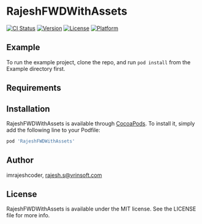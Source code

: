# RajeshFWDWithAssets

[![CI Status](https://img.shields.io/travis/imrajeshcoder/RajeshFWDWithAssets.svg?style=flat)](https://travis-ci.org/imrajeshcoder/RajeshFWDWithAssets)
[![Version](https://img.shields.io/cocoapods/v/RajeshFWDWithAssets.svg?style=flat)](https://cocoapods.org/pods/RajeshFWDWithAssets)
[![License](https://img.shields.io/cocoapods/l/RajeshFWDWithAssets.svg?style=flat)](https://cocoapods.org/pods/RajeshFWDWithAssets)
[![Platform](https://img.shields.io/cocoapods/p/RajeshFWDWithAssets.svg?style=flat)](https://cocoapods.org/pods/RajeshFWDWithAssets)

## Example

To run the example project, clone the repo, and run `pod install` from the Example directory first.

## Requirements

## Installation

RajeshFWDWithAssets is available through [CocoaPods](https://cocoapods.org). To install
it, simply add the following line to your Podfile:

```ruby
pod 'RajeshFWDWithAssets'
```

## Author

imrajeshcoder, rajesh.s@vrinsoft.com

## License

RajeshFWDWithAssets is available under the MIT license. See the LICENSE file for more info.
